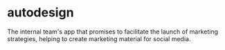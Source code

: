 # autodesign

The internal team's app that promises to facilitate the launch of marketing strategies, helping to create marketing material for social media.

